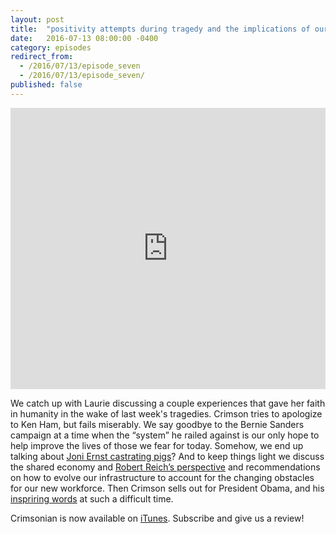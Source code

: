 ```yaml
---
layout: post
title:  "positivity attempts during tragedy and the implications of our evolving economy."
date:   2016-07-13 08:00:00 -0400
category: episodes
redirect_from:
  - /2016/07/13/episode_seven
  - /2016/07/13/episode_seven/
published: false
---
```


<iframe width="100%" height="450" scrolling="no" frameborder="no" src="https://w.soundcloud.com/player/?url=https%3A//api.soundcloud.com/tracks/273704927&amp;auto_play=false&amp;hide_related=false&amp;show_comments=true&amp;show_user=true&amp;show_reposts=false&amp;visual=true"></iframe>

We catch up with Laurie discussing a couple experiences that gave her faith in humanity in the wake of last week's tragedies. Crimson tries to apologize to Ken Ham, but fails miserably. We say goodbye to the Bernie Sanders campaign at a time when the “system” he railed against is our only hope to help improve the lives of those we fear for today. Somehow, we end up talking about [Joni Ernst castrating pigs](https://www.youtube.com/watch?v=p9Y24MFOfFU)? And to keep things light we discuss the shared economy and [Robert Reich’s perspective](https://www.youtube.com/watch?v=v_Snob8-6xM) and recommendations on how to evolve our infrastructure to account for the changing obstacles for our new workforce. Then Crimson sells out for President Obama, and his [inspriring words](http://digg.com/2016/obama-dallas-full-speech-bush) at such a difficult time.

Crimsonian is now available on [iTunes](https://itunes.apple.com/us/podcast/crimsonian/id1120793848?mt=2). Subscribe and give us a review!
